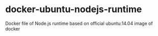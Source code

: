 docker-ubuntu-nodejs-runtime
============================

Docker file of Node.js runtime based on official ubuntu:14.04 image of docker
